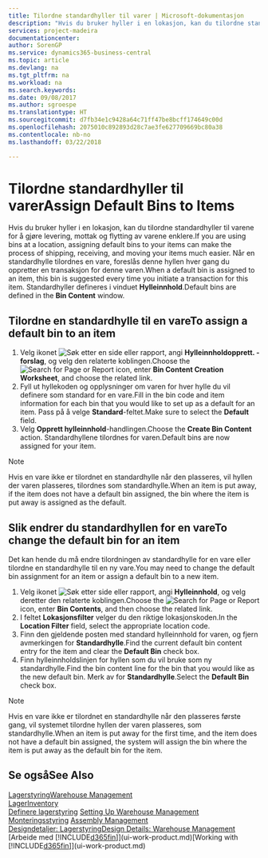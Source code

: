 ```yaml
---
title: Tilordne standardhyller til varer | Microsoft-dokumentasjon
description: "Hvis du bruker hyller i en lokasjon, kan du tilordne standardhyller til varene for å gjøre levering, mottak og flytting av varene enklere. Når en standardhylle tilordnes en vare, foreslås denne hyllen hver gang du oppretter en transaksjon for denne varen."
services: project-madeira
documentationcenter: 
author: SorenGP
ms.service: dynamics365-business-central
ms.topic: article
ms.devlang: na
ms.tgt_pltfrm: na
ms.workload: na
ms.search.keywords: 
ms.date: 09/08/2017
ms.author: sgroespe
ms.translationtype: HT
ms.sourcegitcommit: d7fb34e1c9428a64c71ff47be8bcff174649c00d
ms.openlocfilehash: 2075010c892893d28c7ae3fe627709669bc80a38
ms.contentlocale: nb-no
ms.lasthandoff: 03/22/2018

---
```

# <a name="assign-default-bins-to-items"></a><span data-ttu-id="7e1c2-104">Tilordne standardhyller til varer</span><span class="sxs-lookup"><span data-stu-id="7e1c2-104">Assign Default Bins to Items</span></span>
<span data-ttu-id="7e1c2-105">Hvis du bruker hyller i en lokasjon, kan du tilordne standardhyller til varene for å gjøre levering, mottak og flytting av varene enklere.</span><span class="sxs-lookup"><span data-stu-id="7e1c2-105">If you are using bins at a location, assigning default bins to your items can make the process of shipping, receiving, and moving your items much easier.</span></span> <span data-ttu-id="7e1c2-106">Når en standardhylle tilordnes en vare, foreslås denne hyllen hver gang du oppretter en transaksjon for denne varen.</span><span class="sxs-lookup"><span data-stu-id="7e1c2-106">When a default bin is assigned to an item, this bin is suggested every time you initiate a transaction for this item.</span></span> <span data-ttu-id="7e1c2-107">Standardhyller defineres i vinduet **Hylleinnhold**.</span><span class="sxs-lookup"><span data-stu-id="7e1c2-107">Default bins are defined in the **Bin Content** window.</span></span>  

## <a name="to-assign-a-default-bin-to-an-item"></a><span data-ttu-id="7e1c2-108">Tilordne en standardhylle til en vare</span><span class="sxs-lookup"><span data-stu-id="7e1c2-108">To assign a default bin to an item</span></span>
1.  <span data-ttu-id="7e1c2-109">Velg ikonet ![Søk etter en side eller rapport](media/ui-search/search_small.png "Ikonet Søk etter en side eller rapport"), angi **Hylleinnholdopprett. - forslag**, og velg den relaterte koblingen.</span><span class="sxs-lookup"><span data-stu-id="7e1c2-109">Choose the ![Search for Page or Report](media/ui-search/search_small.png "Search for Page or Report icon") icon, enter **Bin Content Creation Worksheet**, and choose the related link.</span></span>  
2.  <span data-ttu-id="7e1c2-110">Fyll ut hyllekoden og opplysninger om varen for hver hylle du vil definere som standard for en vare.</span><span class="sxs-lookup"><span data-stu-id="7e1c2-110">Fill in the bin code and item information for each bin that you would like to set up as a default for an item.</span></span> <span data-ttu-id="7e1c2-111">Pass på å velge **Standard**-feltet.</span><span class="sxs-lookup"><span data-stu-id="7e1c2-111">Make sure to select the **Default** field.</span></span>  
3.  <span data-ttu-id="7e1c2-112">Velg **Opprett hylleinnhold**-handlingen.</span><span class="sxs-lookup"><span data-stu-id="7e1c2-112">Choose the **Create Bin Content** action.</span></span> <span data-ttu-id="7e1c2-113">Standardhyllene tilordnes for varen.</span><span class="sxs-lookup"><span data-stu-id="7e1c2-113">Default bins are now assigned for your item.</span></span>  

> [!NOTE]  
>  <span data-ttu-id="7e1c2-114">Hvis en vare ikke er tilordnet en standardhylle når den plasseres, vil hyllen der varen plasseres, tilordnes som standardhylle.</span><span class="sxs-lookup"><span data-stu-id="7e1c2-114">When an item is put away, if the item does not have a default bin assigned, the bin where the item is put away is assigned as the default.</span></span>  

## <a name="to-change-the-default-bin-for-an-item"></a><span data-ttu-id="7e1c2-115">Slik endrer du standardhyllen for en vare</span><span class="sxs-lookup"><span data-stu-id="7e1c2-115">To change the default bin for an item</span></span>  
<span data-ttu-id="7e1c2-116">Det kan hende du må endre tilordningen av standardhylle for en vare eller tilordne en standardhylle til en ny vare.</span><span class="sxs-lookup"><span data-stu-id="7e1c2-116">You may need to change the default bin assignment for an item or assign a default bin to a new item.</span></span>    
1.  <span data-ttu-id="7e1c2-117">Velg ikonet ![Søk etter side eller rapport](media/ui-search/search_small.png "Søk etter side eller rapport"), angi **Hylleinnhold**, og velg deretter den relaterte koblingen.</span><span class="sxs-lookup"><span data-stu-id="7e1c2-117">Choose the ![Search for Page or Report](media/ui-search/search_small.png "Search for Page or Report icon") icon, enter **Bin Contents**, and then choose the related link.</span></span>  
2.  <span data-ttu-id="7e1c2-118">I feltet **Lokasjonsfilter** velger du den riktige lokasjonskoden.</span><span class="sxs-lookup"><span data-stu-id="7e1c2-118">In the **Location Filter** field, select the appropriate location code.</span></span>  
3.  <span data-ttu-id="7e1c2-119">Finn den gjeldende posten med standard hylleinnhold for varen, og fjern avmerkingen for **Standardhylle**.</span><span class="sxs-lookup"><span data-stu-id="7e1c2-119">Find the current default bin content entry for the item and clear the **Default Bin** check box.</span></span>  
4.  <span data-ttu-id="7e1c2-120">Finn hylleinnholdslinjen for hyllen som du vil bruke som ny standardhylle.</span><span class="sxs-lookup"><span data-stu-id="7e1c2-120">Find the bin content line for the bin that you would like as the new default bin.</span></span> <span data-ttu-id="7e1c2-121">Merk av for **Standardhylle**.</span><span class="sxs-lookup"><span data-stu-id="7e1c2-121">Select the **Default Bin** check box.</span></span>  

> [!NOTE]  
>  <span data-ttu-id="7e1c2-122">Hvis en vare ikke er tilordnet en standardhylle når den plasseres første gang, vil systemet tilordne hyllen der varen plasseres, som standardhylle.</span><span class="sxs-lookup"><span data-stu-id="7e1c2-122">When an item is put away for the first time, and the item does not have a default bin assigned, the system will assign the bin where the item is put away as the default bin for the item.</span></span>  

## <a name="see-also"></a><span data-ttu-id="7e1c2-123">Se også</span><span class="sxs-lookup"><span data-stu-id="7e1c2-123">See Also</span></span>  
[<span data-ttu-id="7e1c2-124">Lagerstyring</span><span class="sxs-lookup"><span data-stu-id="7e1c2-124">Warehouse Management</span></span>](warehouse-manage-warehouse.md)  
[<span data-ttu-id="7e1c2-125">Lager</span><span class="sxs-lookup"><span data-stu-id="7e1c2-125">Inventory</span></span>](inventory-manage-inventory.md)  
<span data-ttu-id="7e1c2-126">[Definere lagerstyring](warehouse-setup-warehouse.md)   </span><span class="sxs-lookup"><span data-stu-id="7e1c2-126">[Setting Up Warehouse Management](warehouse-setup-warehouse.md)   </span></span>  
<span data-ttu-id="7e1c2-127">[Monteringsstyring](assembly-assemble-items.md)  </span><span class="sxs-lookup"><span data-stu-id="7e1c2-127">[Assembly Management](assembly-assemble-items.md)  </span></span>  
[<span data-ttu-id="7e1c2-128">Designdetaljer: Lagerstyring</span><span class="sxs-lookup"><span data-stu-id="7e1c2-128">Design Details: Warehouse Management</span></span>](design-details-warehouse-management.md)  
<span data-ttu-id="7e1c2-129">[Arbeide med [!INCLUDE[d365fin](includes/d365fin_md.md)]](ui-work-product.md)</span><span class="sxs-lookup"><span data-stu-id="7e1c2-129">[Working with [!INCLUDE[d365fin](includes/d365fin_md.md)]](ui-work-product.md)</span></span>

